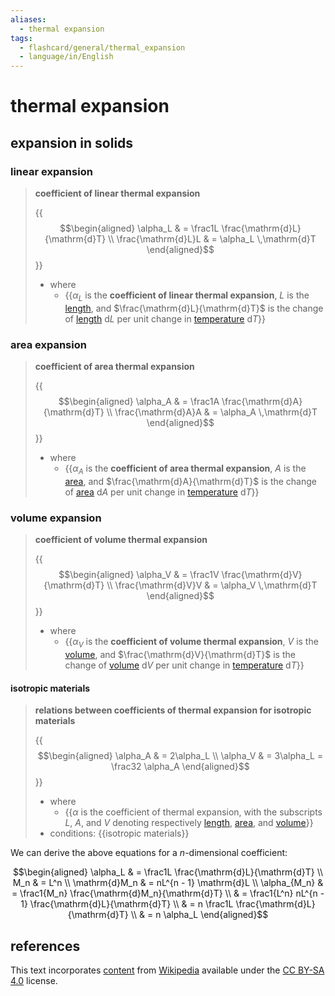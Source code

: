 ```yaml
---
aliases:
  - thermal expansion
tags:
  - flashcard/general/thermal_expansion
  - language/in/English
---
```


# thermal expansion

## expansion in solids

### linear expansion

> __coefficient of linear thermal expansion__
>
> {{$$\begin{aligned} \alpha_L & = \frac1L \frac{\mathrm{d}L}{\mathrm{d}T} \\ \frac{\mathrm{d}L}L & = \alpha_L \,\mathrm{d}T \end{aligned}$$}}
>
> - where
>   - {{$\alpha_L$ is the __coefficient of linear thermal expansion__, $L$ is the [length](length.md), and $\frac{\mathrm{d}L}{\mathrm{d}T}$ is the change of [length](length.md) $\mathrm{d}L$ per unit change in [temperature](temperature.md) $\mathrm{d}T$}} <!--SR:!2024-11-22,225,290!2024-08-10,166,310-->

### area expansion

> __coefficient of area thermal expansion__
>
> {{$$\begin{aligned} \alpha_A & = \frac1A \frac{\mathrm{d}A}{\mathrm{d}T} \\ \frac{\mathrm{d}A}A & = \alpha_A \,\mathrm{d}T \end{aligned}$$}}
>
> - where
>   - {{$\alpha_A$ is the __coefficient of area thermal expansion__, $A$ is the [area](area.md), and $\frac{\mathrm{d}A}{\mathrm{d}T}$ is the change of [area](area.md) $\mathrm{d}A$ per unit change in [temperature](temperature.md) $\mathrm{d}T$}} <!--SR:!2024-08-11,166,310!2025-08-12,421,310-->

### volume expansion

> __coefficient of volume thermal expansion__
>
> {{$$\begin{aligned} \alpha_V & = \frac1V \frac{\mathrm{d}V}{\mathrm{d}T} \\ \frac{\mathrm{d}V}V & = \alpha_V \,\mathrm{d}T \end{aligned}$$}}
>
> - where
>   - {{$\alpha_V$ is the __coefficient of volume thermal expansion__, $V$ is the [volume](volume.md), and $\frac{\mathrm{d}V}{\mathrm{d}T}$ is the change of [volume](volume.md) $\mathrm{d}V$ per unit change in [temperature](temperature.md) $\mathrm{d}T$}} <!--SR:!2024-10-23,238,330!2024-10-19,234,330-->

#### isotropic materials

> __relations between coefficients of thermal expansion for isotropic materials__
>
> {{$$\begin{aligned} \alpha_A & = 2\alpha_L \\ \alpha_V & = 3\alpha_L = \frac32 \alpha_A \end{aligned}$$}}
>
> - where
>   - {{$\alpha$ is the coefficient of thermal expansion, with the subscripts $L$, $A$, and $V$ denoting respectively [length](length.md), [area](area.md), and [volume](volume.md)}}
> - conditions: {{isotropic materials}} <!--SR:!2024-10-19,235,330!2024-10-08,225,330!2025-02-23,286,290-->

We can derive the above equations for a $n$-dimensional coefficient:

$$\begin{aligned}
\alpha_L & = \frac1L \frac{\mathrm{d}L}{\mathrm{d}T} \\
M_n & = L^n \\
\mathrm{d}M_n & = nL^{n - 1} \mathrm{d}L \\
\alpha_{M_n} & = \frac1{M_n} \frac{\mathrm{d}M_n}{\mathrm{d}T} \\
& = \frac1{L^n} nL^{n - 1} \frac{\mathrm{d}L}{\mathrm{d}T} \\
& = n \frac1L \frac{\mathrm{d}L}{\mathrm{d}T} \\
& = n \alpha_L
\end{aligned}$$

## references

This text incorporates [content](https://en.wikipedia.org/wiki/thermal_expansion) from [Wikipedia](Wikipedia.md) available under the [CC BY-SA 4.0](https://creativecommons.org/licenses/by-sa/4.0/) license.

